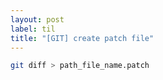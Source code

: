 ```yaml
---
layout: post
label: til
title: "[GIT] create patch file"
---
```


```bash
git diff > path_file_name.patch
```

